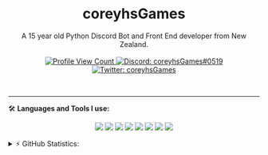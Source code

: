 <h1 align="center">coreyhsGames</h1>

<p align="center">
  A 15 year old Python Discord Bot and Front End developer from New Zealand.
  <br><br>
  <a href="https://github.com/coreyhsGames">
    <img src="https://komarev.com/ghpvc/?username=coreyhsgames&style=flat-square&label=Profile%20Views&logo=github" alt="Profile View Count"/>
  </a>
  <a href="https://discord.com/users/822561567102730251">
    <img src="https://img.shields.io/badge/Discord-coreyhsGames%230519-%237289da?logo=discord&style=flat-square" alt="Discord: coreyhsGames#0519"/>
  </a>
  <a href="https://twitter.com/coreyhsgames">
    <img src="https://img.shields.io/badge/Twitter-coreyhsGames-%231DA1F2?logo=twitter&style=flat-square" alt="Twitter: coreyhsGames"/>
  </a>
</p>

<br>

---

🛠 <b>Languages and Tools I use:</b>
<p>

<p align="center">
<img src="https://img.shields.io/badge/Python-black?style=for-the-badge&logo=Python" />
<img src="https://img.shields.io/badge/CSharp-black?style=for-the-badge&logo=CSharp" />
<img src="https://img.shields.io/badge/Lua-black?style=for-the-badge&logo=Lua" />
<img src="https://img.shields.io/badge/-Unity-black?style=for-the-badge&logo=Unity" />
<img src="https://img.shields.io/badge/-MongoDB-black?style=for-the-badge&logo=MongoDB" />
<img src="https://img.shields.io/badge/-HTML5-black?style=for-the-badge&logo=HTML5" />
<img src="https://img.shields.io/badge/CSS-black?style=for-the-badge&logo=css3&logoColor=#1572B6" />
<img src="https://img.shields.io/badge/-JavaScript-black?style=for-the-badge&logo=JavaScript" />
</p>

<details>
  <summary>⚡ GitHub Statistics:</summary> 
  <img src="https://github-readme-stats.vercel.app/api/top-langs/?username=coreyhsGames&layout=compact&theme=tokyonight" />
  <img src="https://github-readme-stats.vercel.app/api?username=coreyhsGames&count_private=true&show_icons=true&theme=tokyonight" />
</details>
